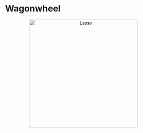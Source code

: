 # Wagonwheel

<p align="center">
  <img src="https://samcarre.dev/images/wagonwheel-example.png" alt="Lasso" height="350">
</p>
